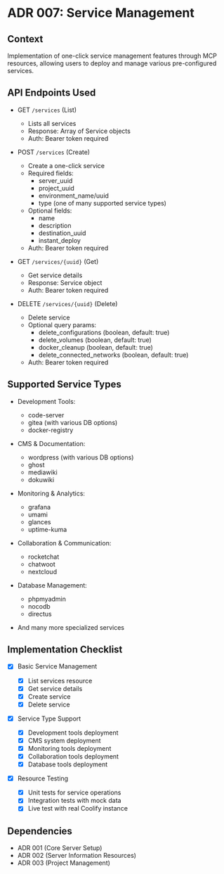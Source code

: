 # ADR 007: Service Management

## Context

Implementation of one-click service management features through MCP resources, allowing users to deploy and manage various pre-configured services.

## API Endpoints Used

- GET `/services` (List)

  - Lists all services
  - Response: Array of Service objects
  - Auth: Bearer token required

- POST `/services` (Create)

  - Create a one-click service
  - Required fields:
    - server_uuid
    - project_uuid
    - environment_name/uuid
    - type (one of many supported service types)
  - Optional fields:
    - name
    - description
    - destination_uuid
    - instant_deploy
  - Auth: Bearer token required

- GET `/services/{uuid}` (Get)

  - Get service details
  - Response: Service object
  - Auth: Bearer token required

- DELETE `/services/{uuid}` (Delete)
  - Delete service
  - Optional query params:
    - delete_configurations (boolean, default: true)
    - delete_volumes (boolean, default: true)
    - docker_cleanup (boolean, default: true)
    - delete_connected_networks (boolean, default: true)
  - Auth: Bearer token required

## Supported Service Types

- Development Tools:

  - code-server
  - gitea (with various DB options)
  - docker-registry

- CMS & Documentation:

  - wordpress (with various DB options)
  - ghost
  - mediawiki
  - dokuwiki

- Monitoring & Analytics:

  - grafana
  - umami
  - glances
  - uptime-kuma

- Collaboration & Communication:

  - rocketchat
  - chatwoot
  - nextcloud

- Database Management:

  - phpmyadmin
  - nocodb
  - directus

- And many more specialized services

## Implementation Checklist

- [x] Basic Service Management

  - [x] List services resource
  - [x] Get service details
  - [x] Create service
  - [x] Delete service

- [x] Service Type Support

  - [x] Development tools deployment
  - [x] CMS system deployment
  - [x] Monitoring tools deployment
  - [x] Collaboration tools deployment
  - [x] Database tools deployment

- [x] Resource Testing
  - [x] Unit tests for service operations
  - [x] Integration tests with mock data
  - [x] Live test with real Coolify instance

## Dependencies

- ADR 001 (Core Server Setup)
- ADR 002 (Server Information Resources)
- ADR 003 (Project Management)
